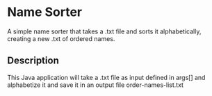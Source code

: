 <h1>Name Sorter</h1>
A simple name sorter that takes a .txt file and sorts it alphabetically, creating a new .txt of ordered names.
<h2>Description</h2>
<p>This Java application will take a .txt file as input defined in args[] and alphabetize it and save it in an output file order-names-list.txt</p>
